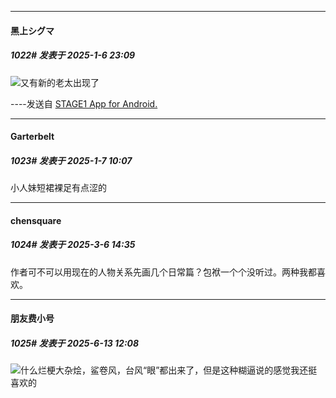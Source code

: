 ﻿
*****

####  黑上シグマ  
##### 1022#       发表于 2025-1-6 23:09

<img src="https://static.saraba1st.com/image/smiley/face2017/067.png" referrerpolicy="no-referrer">又有新的老太出现了

----发送自 [STAGE1 App for Android.](http://stage1.5j4m.com/?1.41)


*****

####  Garterbelt  
##### 1023#       发表于 2025-1-7 10:07

小人妹短裙裸足有点涩的

*****

####  chensquare  
##### 1024#       发表于 2025-3-6 14:35

作者可不可以用现在的人物关系先画几个日常篇？包袱一个个没听过。两种我都喜欢。

*****

####  朋友费小号  
##### 1025#       发表于 2025-6-13 12:08

<img src="https://static.stage1st.com/image/smiley/face2017/059.png" referrerpolicy="no-referrer">什么烂梗大杂烩，鲨卷风，台风“眼”都出来了，但是这种糊逼说的感觉我还挺喜欢的

